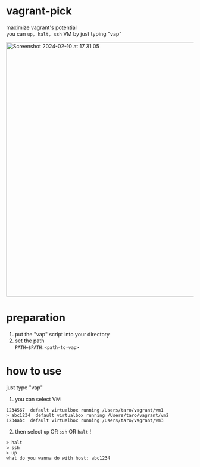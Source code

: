 # vagrant-pick
maximize vagrant's potential  
you can `up, halt, ssh` VM by just typing "vap"  

<img width="683" alt="Screenshot 2024-02-10 at 17 31 05" src="https://github.com/taromn/vagrant-pick/assets/54003207/c8c5251f-4ada-451d-b0b4-4cf442ed6de2">

# preparation
1. put the "vap" script into your directory
2. set the path  
`PATH=$PATH:<path-to-vap>`

# how to use
just type "vap"  

1. you can select VM  

  `1234567  default virtualbox running /Users/taro/vagrant/vm1`  
  `> abc1234  default virtualbox running /Users/taro/vagrant/vm2`  
  `1234abc  default virtualbox running /Users/taro/vagrant/vm3`

2. then select `up` OR `ssh` OR `halt` !  

`> halt`  
`> ssh`  
`> up`  
`what do you wanna do with host: abc1234` 
